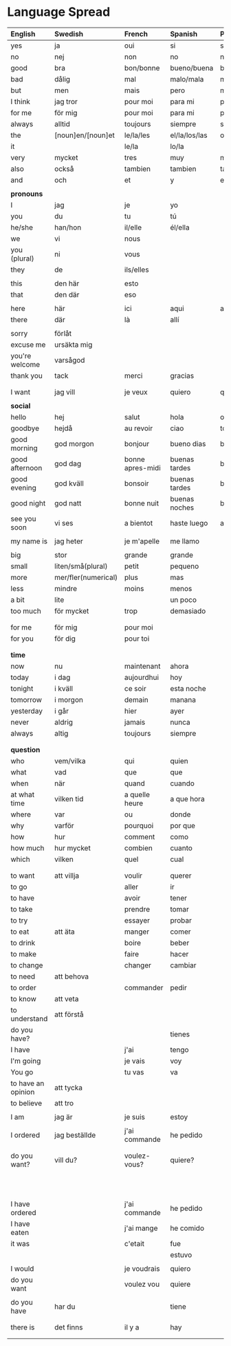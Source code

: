 # Language Spread

| English            | Swedish             | French           | Spanish       | Portugese         | Italian         |
| :----------------- | :------------------ | :--------------- | :------------ | :---------------- | :-------------- |
| yes                | ja                  | oui              | si            | si                | si              |
| no                 | nej                 | non              | no            | nao               | no              |
| good               | bra                 | bon/bonne        | bueno/buena   | bom/boa/bons/boas | buono           |
| bad                | dålig               | mal              | malo/mala     | mau               | cattivo/cattiva |
| but                | men                 | mais             | pero          | mas(mash or mass) | ma              |
| I think            | jag tror            | pour moi         | para mi       | para mim          | per me          |
| for me             | för mig             | pour moi         | para mi       | para mim          | per me          |
| always             | alltid              | toujours         | siempre       | sempre            | sempre          |
| the                | [noun]en/[noun]et   | le/la/les        | el/la/los/las | o/a/os/as         |                 |
| it                 |                     | le/la            | lo/la         |                   |                 |
| very               | mycket              | tres             | muy           | muito             | molto           |
| also               | också               | tambien          | tambien       | tambem            | anche           |
| and                | och                 | et               | y             | e                 | e               |
|                    |                     |                  |               |                   |                 |
| **pronouns**       |                     |                  |               |                   |                 |
| I                  | jag                 | je               | yo            |                   |                 |
| you                | du                  | tu               | tú            |                   |                 |
| he/she             | han/hon             | il/elle          | él/ella       |                   |                 |
| we                 | vi                  | nous             |               |                   |                 |
| you (plural)       | ni                  | vous             |               |                   |                 |
| they               | de                  | ils/elles        |               |                   |                 |
|                    |                     |                  |               |                   |                 |
| this               | den här             | esto             |               |                   |                 |
| that               | den där             | eso              |               |                   |                 |
|                    |                     |                  |               |                   |                 |
| here               | här                 | ici              | aqui          | aqui              | qui             |
| there              | där                 | là               | allí          |                   |                 |
|                    |                     |                  |               |                   |                 |
| sorry              | förlåt              |                  |               |                   |                 |
| excuse me          | ursäkta mig         |                  |               |                   |                 |
| you're welcome     | varsågod            |                  |               |                   |                 |
| thank you          | tack                | merci            | gracias       |                   |                 |
|                    |                     |                  |               |                   |                 |
|                    |                     |                  |               |                   |                 |
| I want             | jag vill            | je veux          | quiero        | quero             |                 |
|                    |                     |                  |               |                   |                 |
| **social**         |                     |                  |               |                   |                 |
| hello              | hej                 | salut            | hola          | ola               | ciao            |
| goodbye            | hejdå               | au revoir        | ciao          | tchau             | arrivederci     |
| good morning       | god morgon          | bonjour          | bueno dias    | bom dia           | buongiorno      |
| good afternoon     | god dag             | bonne apres-midi | buenas tardes | boa tarde         | buon pomeriggio |
| good evening       | god kväll           | bonsoir          | buenas tardes | boa tarde         | buona serata    |
| good night         | god natt            | bonne nuit       | buenas noches | boa noite         | buona notte     |
| see you soon       | vi ses              | a bientot        | haste luego   | ate logo          | a dopo          |
|                    |                     |                  |               |                   |                 |
| my name is         | jag heter           | je m'apelle      | me llamo      |                   |                 |
|                    |                     |                  |               |                   |                 |
| big                | stor                | grande           | grande        |                   |                 |
| small              | liten/små(plural)   | petit            | pequeno       |                   |                 |
| more               | mer/fler(numerical) | plus             | mas           |                   |                 |
| less               | mindre              | moins            | menos         |                   |                 |
| a bit              | lite                |                  | un poco       |                   |                 |
| too much           | för mycket          | trop             | demasiado     |                   | troppo          |
|                    |                     |                  |               |                   |                 |
|                    |                     |                  |               |                   |                 |
| for me             | för mig             | pour moi         |               |                   |                 |
| for you            | för dig             | pour toi         |               |                   |                 |
|                    |                     |                  |               |                   |                 |
|                    |                     |                  |               |                   |                 |
| **time**           |                     |                  |               |                   |                 |
| now                | nu                  | maintenant       | ahora         |
| today              | i dag               | aujourdhui       | hoy           |
| tonight            | i kväll             | ce soir          | esta noche    |
| tomorrow           | i morgon            | demain           | manana        |
| yesterday          | i går               | hier             | ayer          |
| never              | aldrig              | jamais           | nunca         |
| always             | altig               | toujours         | siempre       |
|                    |                     |                  |               |                   |                 |
|                    |                     |                  |               |                   |                 |
| **question**       |                     |                  |               |
| who                | vem/vilka           | qui              | quien         |
| what               | vad                 | que              | que           |
| when               | när                 | quand            | cuando        |
| at what time       | vilken tid          | a quelle heure   | a que hora    |
| where              | var                 | ou               | donde         |
| why                | varför              | pourquoi         | por que       |
| how                | hur                 | comment          | como          |
| how much           | hur mycket          | combien          | cuanto        |
| which              | vilken              | quel             | cual          |
|                    |                     |                  |               |
|                    |                     |                  |
| to want            | att villja          | voulir           | querer        |
| to go              |                     | aller            | ir            |
| to have            |                     | avoir            | tener         |
| to take            |                     | prendre          | tomar         |
| to try             |                     | essayer          | probar        |
| to eat             | att äta             | manger           | comer         |
| to drink           |                     | boire            | beber         |
| to make            |                     | faire            | hacer         |
| to change          |                     | changer          | cambiar       |
| to need            | att behova          |                  |               |
| to order           |                     | commander        | pedir         |
| to know            | att veta            |                  |               |
| to understand      | att förstå          |                  |               |
| do you have?       |                     |                  | tienes        |
| I have             |                     | j'ai             | tengo         |
| I'm going          |                     | je vais          | voy           |
| You go             |                     | tu vas           | va            |
| to have an opinion | att tycka           |                  |               |
| to believe         | att tro             |                  |               |
|                    |                     |                  |               |
| I am               | jag är              | je suis          | estoy         |
|                    |                     |                  |               |
| I ordered          | jag beställde       | j'ai commande    | he pedido     |
|                    |                     |                  |               |
|                    |                     |                  |               |
| do you want?       | vill du?            | voulez-vous?     | quiere?       |
|                    |                     |                  |               |
|                    |                     |                  |               |
|                    |                     |                  |               |
|                    |                     |                  |               |
|                    |                     |                  |               |
|                    |                     |                  |               |
|                    |                     |                  |               |
|                    |                     |                  |               |
|                    |                     |                  |               |
|                    |                     |                  |               |
|                    |                     |                  |               |
| I have ordered     |                     | j'ai commande    | he pedido     |
| I have eaten       |                     | j'ai mange       | he comido     |
| it was             |                     | c'etait          | fue           |
|                    |                     |                  | estuvo        |
|                    |                     |                  |               |
| I would            |                     | je voudrais      | quiero        |
| do you want        |                     | voulez vou       | quiere        |
|                    |                     |                  |               |
| do you have        | har du              |                  | tiene         |
|                    |                     |                  |               |
|                    |                     |                  |               |
| there is           | det finns           | il y a           | hay           |
|                    |                     |                  |               |
|                    |                     |                  |
